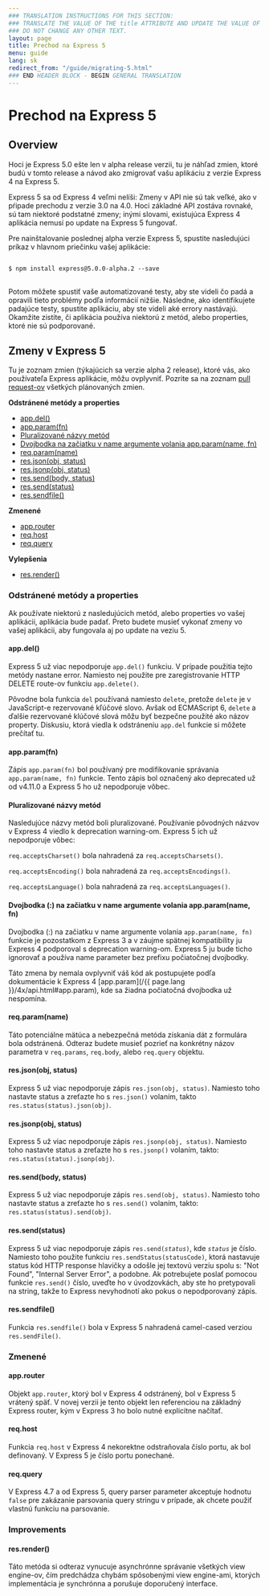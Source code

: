 ```yaml
---
### TRANSLATION INSTRUCTIONS FOR THIS SECTION:
### TRANSLATE THE VALUE OF THE title ATTRIBUTE AND UPDATE THE VALUE OF THE lang ATTRIBUTE. 
### DO NOT CHANGE ANY OTHER TEXT. 
layout: page
title: Prechod na Express 5
menu: guide
lang: sk
redirect_from: "/guide/migrating-5.html"
### END HEADER BLOCK - BEGIN GENERAL TRANSLATION
---
```


# Prechod na Express 5

<h2 id="overview">Overview</h2>

Hoci je Express 5.0 ešte len v alpha release verzii, tu je náhľad zmien, ktoré budú v tomto release a návod ako zmigrovať vašu aplikáciu z verzie Express 4 na Express 5.

Express 5 sa od Express 4 veľmi nelíši: Zmeny v API nie sú tak veľké, ako v pŕipade prechodu z verzie 3.0 na 4.0. Hoci základné API zostáva rovnaké, sú tam niektoré podstatné zmeny; inými slovami, existujúca Express 4 aplikácia nemusí po update na Express 5 fungovať.

Pre nainštalovanie poslednej alpha verzie Express 5, spustite nasledujúci príkaz v hlavnom priečinku vašej aplikácie:

<pre>
<code class="language-sh" translate="no">
$ npm install express@5.0.0-alpha.2 --save
</code>
</pre>

Potom môžete spustiť vaše automatizované testy, aby ste videli čo padá a opravili tieto problémy podľa informácií nižšie. Následne, ako identifikujete padajúce testy, spustite aplikáciu, aby ste videli aké errory nastávajú. Okamžite zistíte, či aplikácia používa niektorú z metód, alebo properties, ktoré nie sú podporované.

<h2 id="changes">Zmeny v Express 5</h2>

Tu je zoznam zmien (týkajúcich sa verzie alpha 2 release), ktoré vás, ako používateľa Express aplikácie, môžu ovplyvniť.
Pozrite sa na zoznam [pull request-ov](https://github.com/strongloop/express/pull/2237) všetkých plánovaných zmien.

**Odstránené metódy a properties**

<ul class="doclist">
  <li><a href="#app.del">app.del()</a></li>
  <li><a href="#app.param">app.param(fn)</a></li>
  <li><a href="#plural">Pluralizované názvy metód</a></li>
  <li><a href="#leading">Dvojbodka na začiatku v name argumente volania app.param(name, fn)</a></li>
  <li><a href="#req.param">req.param(name)</a></li>
  <li><a href="#res.json">res.json(obj, status)</a></li>
  <li><a href="#res.jsonp">res.jsonp(obj, status)</a></li>
  <li><a href="#res.send.body">res.send(body, status)</a></li>
  <li><a href="#res.send.status">res.send(status)</a></li>
  <li><a href="#res.sendfile">res.sendfile()</a></li>
</ul>

**Zmenené**

<ul class="doclist">
  <li><a href="#app.router">app.router</a></li>
  <li><a href="#req.host">req.host</a></li>
  <li><a href="#req.query">req.query</a></li>
</ul>

**Vylepšenia**

<ul class="doclist">
  <li><a href="#res.render">res.render()</a></li>
</ul>

<h3>Odstránené metódy a properties</h3>

Ak používate niektorú z nasledujúcich metód, alebo properties vo vašej aplikácii, aplikácia bude padať. Preto budete musieť vykonať zmeny vo vašej aplikácii, aby fungovala aj po update na veziu 5.

<h4 id="app.del">app.del()</h4>

Express 5 už viac nepodporuje `app.del()` funkciu. V prípade použitia tejto metódy nastane error. Namiesto nej použite pre zaregistrovanie HTTP DELETE route-ov funkciu `app.delete()`.

Pôvodne bola funkcia `del` používaná namiesto `delete`, pretože `delete` je v JavaScript-e rezervované kľúčové slovo. Avšak od ECMAScript 6, `delete` a ďalšie rezervované klúčové slová môžu byť bezpečne použité ako názov property. Diskusiu, ktorá viedla k odstráneniu `app.del` funkcie si môžete prečítať tu.

<h4 id="app.param">app.param(fn)</h4>

Zápis `app.param(fn)` bol používaný pre modifikovanie správania `app.param(name, fn)` funkcie. Tento zápis bol označený ako deprecated už od v4.11.0 a Express 5 ho už nepodporuje vôbec.

<h4 id="plural">Pluralizované názvy metód</h4>

Nasledujúce názvy metód boli pluralizované. Používanie pôvodných názvov v Express 4 viedlo k deprecation warning-om. Express 5 ich už nepodporuje vôbec:

`req.acceptsCharset()` bola nahradená za `req.acceptsCharsets()`.

`req.acceptsEncoding()` bola nahradená za `req.acceptsEncodings()`.

`req.acceptsLanguage()` bola nahradená za `req.acceptsLanguages()`.

<h4 id="leading">Dvojbodka (:) na začiatku v name argumente volania app.param(name, fn)</h4>

Dvojbodka (:) na začiatku v name argumente volania `app.param(name, fn)` funkcie je pozostatkom z Express 3 a v záujme spätnej kompatibility ju Express 4 podporoval s deprecation warning-om. Express 5 ju bude ticho ignorovať a používa name parameter bez prefixu počiatočnej dvojbodky.

Táto zmena by nemala ovplyvniť váš kód ak postupujete podľa dokumentácie k Express 4 [app.param](/{{ page.lang }}/4x/api.html#app.param), kde sa žiadna počiatočná dvojbodka už nespomína.

<h4 id="req.param">req.param(name)</h4>

Táto potenciálne mätúca a nebezpečná metóda získania dát z formulára bola odstránená. Odteraz budete musieť pozrieť na konkrétny názov parametra v `req.params`, `req.body`, alebo `req.query` objektu.

<h4 id="res.json">res.json(obj, status)</h4>

Express 5 už viac nepodporuje zápis `res.json(obj, status)`. Namiesto toho nastavte status a zreťazte ho s `res.json()` volaním, takto `res.status(status).json(obj)`.

<h4 id="res.jsonp">res.jsonp(obj, status)</h4>

Express 5 už viac nepodporuje zápis `res.jsonp(obj, status)`. Namiesto toho nastavte status a zreťazte ho s `res.jsonp()` volaním, takto: `res.status(status).jsonp(obj)`.

<h4 id="res.send.body">res.send(body, status)</h4>

Express 5 už viac nepodporuje zápis `res.send(obj, status)`. Namiesto toho nastavte status a zreťazte ho s `res.send()` volaním, takto: `res.status(status).send(obj)`.

<h4 id="res.send.status">res.send(status)</h4>

Express 5 už viac nepodporuje zápis <code>res.send(<em>status</em>)</code>, kde _`status`_ je číslo. Namiesto toho použite funkciu `res.sendStatus(statusCode)`, ktorá nastavuje status kód HTTP response hlavičky a odošle jej textovú verziu spolu s: "Not Found", "Internal Server Error", a podobne.
Ak potrebujete poslať pomocou funkcie `res.send()` číslo, uveďte ho v úvodzovkách, aby ste ho pretypovali na string, takže to Express nevyhodnotí ako pokus o nepodporovaný zápis.

<h4 id="res.sendfile">res.sendfile()</h4>

Funkcia `res.sendfile()` bola v Express 5 nahradená camel-cased verziou `res.sendFile()`.

<h3>Zmenené</h3>

<h4 id="app.router">app.router</h4>

Objekt `app.router`, ktorý bol v Express 4 odstránený, bol v Express 5 vrátený späť. V novej verzii je tento objekt len referenciou na základný Express router, kým v Express 3 ho bolo nutné explicitne načítať.

<h4 id="req.host">req.host</h4>

Funkcia `req.host` v Express 4 nekorektne odstraňovala číslo portu, ak bol definovaný. V Express 5 je číslo portu ponechané.

<h4 id="req.query">req.query</h4>

V Express 4.7 a od Express 5, query parser parameter akceptuje hodnotu `false` pre zakázanie parsovania query stringu v prípade, ak chcete použiť vlastnú funkciu na parsovanie.

<h3>Improvements</h3>

<h4 id="res.render">res.render()</h4>

Táto metóda si odteraz vynucuje asynchrónne správanie všetkých view engine-ov, čím predchádza chybám spôsobenými view engine-ami, ktorých implementácia je synchrónna a porušuje doporučený interface.
